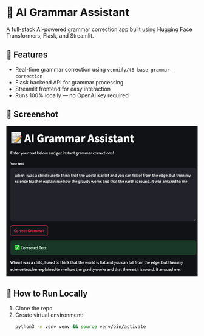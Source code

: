 # 📝 AI Grammar Assistant

A full-stack AI-powered grammar correction app built using Hugging Face Transformers, Flask, and Streamlit.

## 🚀 Features

- Real-time grammar correction using `vennify/t5-base-grammar-correction`
- Flask backend API for grammar processing
- Streamlit frontend for easy interaction
- Runs 100% locally — no OpenAI key required

## 📸 Screenshot

![screenshot](./screenshot.png)

## 🧪 How to Run Locally

1. Clone the repo
2. Create virtual environment:
   ```bash
   python3 -m venv venv && source venv/bin/activate
